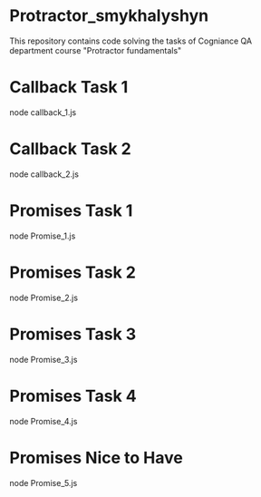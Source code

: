 # Protractor_smykhalyshyn
This repository contains code solving the tasks of Cogniance QA department course "Protractor fundamentals"
# Callback Task 1
node callback_1.js

# Callback Task 2
node callback_2.js

# Promises Task 1
node Promise_1.js

# Promises Task 2
node Promise_2.js

# Promises Task 3
node Promise_3.js

# Promises Task 4
node Promise_4.js

# Promises Nice to Have
node Promise_5.js